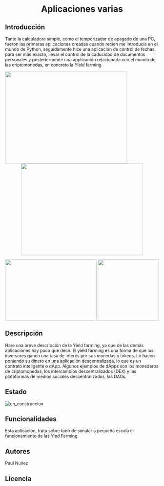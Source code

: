 # <h1 align="center"> Aplicaciones varias </h1>

## Introducción

Tanto la calculadora simple, como el temporizador de apagado de una PC, fueron las primeras aplicaciones creadas cuando recien me introducía en el mundo de Python, 
seguidamente hice una aplicación de control de fechas, para ser mas exacto, llevar el control de la caducidad de documentos personales y posteriormente una applicación relacionada con el mundo de las criptomonedas, en concreto la Yield farming.

<img align="left" width="400" height="300" src="https://github.com/Paul243654/Aplicaciones_varias/assets/112754073/6ee8efbd-fec1-4a73-9552-ce0ec1f9aea7"> 

<p align="center">
  <img width="400" height="300" src="https://github.com/Paul243654/Aplicaciones_varias/assets/112754073/1411a2d9-511d-4fd9-ad37-37696e20ffbb">
</p>


<img align="left" width="300" height="200" src="https://github.com/Paul243654/Aplicaciones_varias/assets/112754073/0788c399-2685-499d-9327-736bfe2b9d6a">

<p align="center">
  <img width="200" height="200" src="https://github.com/Paul243654/Aplicaciones_varias/assets/112754073/59105dfe-4ef2-4f04-b173-4d41f4812ffa">
</p>



## Descripción

Hare una breve descripción de la Yield farming, ya que de las demás aplicaciones hay poco que decir.
El yield farming es una forma de que los inversores ganen una tasa de interés por sus monedas o tokens.
Lo hacen poniendo su dinero en una aplicación descentralizada, lo que es un contrato inteligente o dApp.
Algunos ejemplos de dApps son los monederos de criptomonedas, los intercambios descentralizados (DEX) y las plataformas de medios sociales descentralizados, las DAOs.

## Estado

![en_construccion](https://github.com/Paul243654/Aplicaciones_varias/assets/112754073/8fed76f5-3400-41fa-8a60-f0a380adcf4e)


## Funcionalidades

Esta aplicación, trata sobre todo de simular a pequeña escala el funcionamiento de las Yied Farming.

## Autores

Paul Nuñez

## Licencia
